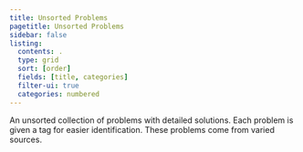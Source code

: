 ```yaml
---
title: Unsorted Problems
pagetitle: Unsorted Problems
sidebar: false
listing:
  contents: .
  type: grid
  sort: [order]
  fields: [title, categories]
  filter-ui: true
  categories: numbered
---
```


An unsorted collection of problems with detailed solutions. Each problem is given a tag for easier identification. These problems come from varied sources.
